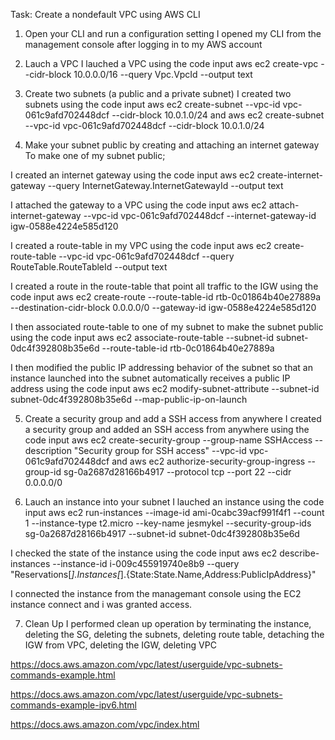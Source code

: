 Task: Create a nondefault VPC using AWS CLI

1. Open your CLI and run a configuration setting
I opened my CLI from the management console after logging in to my AWS account

2. Lauch a VPC
I lauched a VPC using the code input
aws ec2 create-vpc --cidr-block 10.0.0.0/16 --query Vpc.VpcId --output text 

3. Create two subnets (a public and a private subnet)
I created two subnets using the code input
aws ec2 create-subnet --vpc-id vpc-061c9afd702448dcf --cidr-block 10.0.1.0/24
and
aws ec2 create-subnet --vpc-id vpc-061c9afd702448dcf --cidr-block 10.0.1.0/24

4. Make your subnet public by creating and attaching an internet gateway
To make one of my subnet public;

I created an internet gateway using the code input
aws ec2 create-internet-gateway --query InternetGateway.InternetGatewayId --output text

I attached the gateway to a VPC using the code input
aws ec2 attach-internet-gateway --vpc-id vpc-061c9afd702448dcf --internet-gateway-id igw-0588e4224e585d120

I created a route-table in my VPC using the code input
aws ec2 create-route-table --vpc-id vpc-061c9afd702448dcf --query RouteTable.RouteTableId --output text

I created a route in the route-table that point all traffic to the IGW using the code input
aws ec2 create-route --route-table-id rtb-0c01864b40e27889a --destination-cidr-block 0.0.0.0/0 --gateway-id igw-0588e4224e585d120

I then associated route-table to one of my subnet to make the subnet public using the code input
aws ec2 associate-route-table  --subnet-id subnet-0dc4f392808b35e6d --route-table-id rtb-0c01864b40e27889a

I then modified the public IP addressing behavior of the subnet so that an instance launched into the subnet automatically receives a public IP address using the code input
aws ec2 modify-subnet-attribute --subnet-id subnet-0dc4f392808b35e6d --map-public-ip-on-launch

5. Create a security group and add a SSH access from anywhere
I created a security group and added an SSH access from anywhere using the code input
aws ec2 create-security-group --group-name SSHAccess --description "Security group for SSH access" --vpc-id vpc-061c9afd702448dcf
and
aws ec2 authorize-security-group-ingress --group-id sg-0a2687d28166b4917 --protocol tcp --port 22 --cidr 0.0.0.0/0

6. Lauch an instance into your subnet 
I lauched an instance using the code input
aws ec2 run-instances --image-id ami-0cabc39acf991f4f1 --count 1 --instance-type t2.micro --key-name jesmykel --security-group-ids sg-0a2687d28166b4917 --subnet-id subnet-0dc4f392808b35e6d

I checked the state of the instance using the code input
aws ec2 describe-instances --instance-id i-009c455919740e8b9 --query "Reservations[*].Instances[*].{State:State.Name,Address:PublicIpAddress}"

I connected the instance from the managemant console using the EC2 instance connect and i was granted access.

7. Clean Up
I performed clean up operation by 
terminating the instance, deleting the SG, deleting the subnets, deleting route table, detaching the IGW from VPC, deleting the IGW, deleting VPC




https://docs.aws.amazon.com/vpc/latest/userguide/vpc-subnets-commands-example.html

https://docs.aws.amazon.com/vpc/latest/userguide/vpc-subnets-commands-example-ipv6.html

https://docs.aws.amazon.com/vpc/index.html